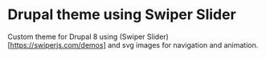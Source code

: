 # Drupal theme using Swiper Slider

Custom theme for Drupal 8 using (Swiper Slider)[https://swiperjs.com/demos] and svg images for navigation and animation.
